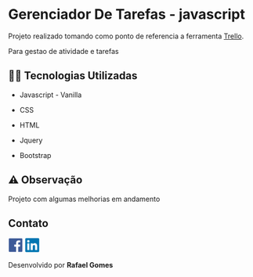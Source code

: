 # Gerenciador De Tarefas - javascript

Projeto realizado tomando como ponto de referencia a ferramenta [Trello](https://trello.com/).

Para gestao de atividade e tarefas


## :technologist:   Tecnologias Utilizadas 
* Javascript - Vanilla 
- CSS
+ HTML
* Jquery
- Bootstrap


## 	:warning:   Observação

Projeto com algumas melhorias em andamento

## Contato
<a href="https://www.facebook.com/rafael.gomes.961pl/"><img src="https://raw.githubusercontent.com/devicons/devicon/master/icons/facebook/facebook-original.svg" width="30" heigth="30" alt="Rafael-facebook"></a>
<a href="https://www.linkedin.com/in/rafael-gomes-77ab23160/"><img src="https://raw.githubusercontent.com/devicons/devicon/master/icons/linkedin/linkedin-original.svg" width="30" heigth="30" alt="Rafael-linkedn"></a>

Desenvolvido por **Rafael Gomes**


